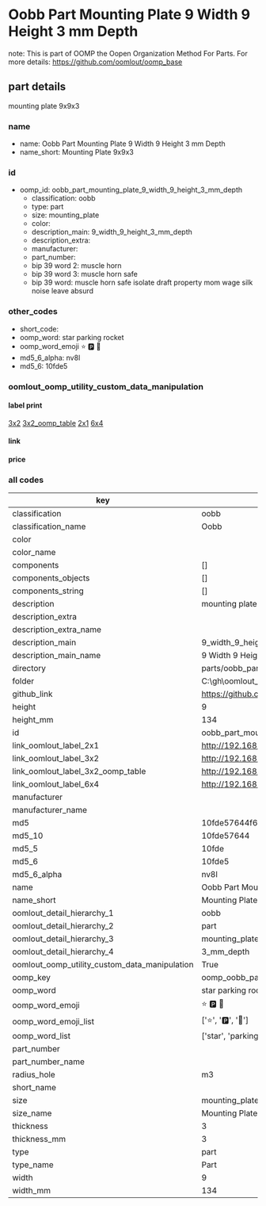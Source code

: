 # Oobb Part Mounting Plate 9 Width 9 Height 3 mm Depth  

note: This is part of OOMP the Oopen Organization Method For Parts. For more details: https://github.com/oomlout/oomp_base

##  part details
  



mounting plate 9x9x3



### name
* name: Oobb Part Mounting Plate 9 Width 9 Height 3 mm Depth
* name_short: Mounting Plate 9x9x3 
### id
* oomp_id: oobb_part_mounting_plate_9_width_9_height_3_mm_depth
  * classification: oobb
  * type: part
  * size: mounting_plate
  * color: 
  * description_main: 9_width_9_height_3_mm_depth
  * description_extra: 
  * manufacturer: 
  * part_number: 
  * bip 39 word 2: muscle horn
  * bip 39 word 3: muscle horn safe
  * bip 39 word: muscle horn safe isolate draft property mom wage silk noise leave absurd

### other_codes
* short_code: 
* oomp_word: star parking rocket
* oomp_word_emoji :star: :parking: :rocket:
* md5_6_alpha: nv8l
* md5_6: 10fde5






### oomlout_oomp_utility_custom_data_manipulation
#### label print
[3x2](http://192.168.1.245:1112/?label=oomp%20nv8l)
[3x2_oomp_table](http://192.168.1.108:1112/?label=oomp%20nv8l)
[2x1](http://192.168.1.242:1112/?label=oomp%20nv8l)
[6x4](http://192.168.1.55:1112/?label=oomp%20nv8l)    

#### link

                              

#### price







### all codes 
| key | value |  
| --- | --- |  
| classification | oobb |  
| classification_name | Oobb |  
| color |  |  
| color_name |  |  
| components | [] |  
| components_objects | [] |  
| components_string | [] |  
| description | mounting plate 9x9x3 |  
| description_extra |  |  
| description_extra_name |  |  
| description_main | 9_width_9_height_3_mm_depth |  
| description_main_name | 9 Width 9 Height 3 mm Depth |  
| directory | parts/oobb_part_mounting_plate_9_width_9_height_3_mm_depth |  
| folder | C:\gh\oomlout_oobb_version_4_generated_parts\things\oobb_part_mounting_plate_9_width_9_height_3_mm_depth |  
| github_link | https://github.com/oomlout/oomlout_oomp_part_src/tree/main/parts/oobb_part_mounting_plate_9_width_9_height_3_mm_depth |  
| height | 9 |  
| height_mm | 134 |  
| id | oobb_part_mounting_plate_9_width_9_height_3_mm_depth |  
| link_oomlout_label_2x1 | http://192.168.1.242:1112/?label=oomp%20nv8l |  
| link_oomlout_label_3x2 | http://192.168.1.245:1112/?label=oomp%20nv8l |  
| link_oomlout_label_3x2_oomp_table | http://192.168.1.108:1112/?label=oomp%20nv8l |  
| link_oomlout_label_6x4 | http://192.168.1.55:1112/?label=oomp%20nv8l |  
| manufacturer |  |  
| manufacturer_name |  |  
| md5 | 10fde57644f631dab1a0f7697c1b648c |  
| md5_10 | 10fde57644 |  
| md5_5 | 10fde |  
| md5_6 | 10fde5 |  
| md5_6_alpha | nv8l |  
| name | Oobb Part Mounting Plate 9 Width 9 Height 3 mm Depth |  
| name_short | Mounting Plate 9x9x3  |  
| oomlout_detail_hierarchy_1 | oobb |  
| oomlout_detail_hierarchy_2 | part |  
| oomlout_detail_hierarchy_3 | mounting_plate |  
| oomlout_detail_hierarchy_4 | 3_mm_depth |  
| oomlout_oomp_utility_custom_data_manipulation | True |  
| oomp_key | oomp_oobb_part_mounting_plate_9_width_9_height_3_mm_depth |  
| oomp_word | star parking rocket |  
| oomp_word_emoji | :star: :parking: :rocket: |  
| oomp_word_emoji_list | [':star:', ':parking:', ':rocket:'] |  
| oomp_word_list | ['star', 'parking', 'rocket'] |  
| part_number |  |  
| part_number_name |  |  
| radius_hole | m3 |  
| short_name |  |  
| size | mounting_plate |  
| size_name | Mounting Plate |  
| thickness | 3 |  
| thickness_mm | 3 |  
| type | part |  
| type_name | Part |  
| width | 9 |  
| width_mm | 134 |  

